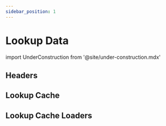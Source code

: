```yaml
---
sidebar_position: 1
---
```


# Lookup Data

import UnderConstruction from  '@site/under-construction.mdx'

<UnderConstruction />

## Headers
## Lookup Cache
## Lookup Cache Loaders

